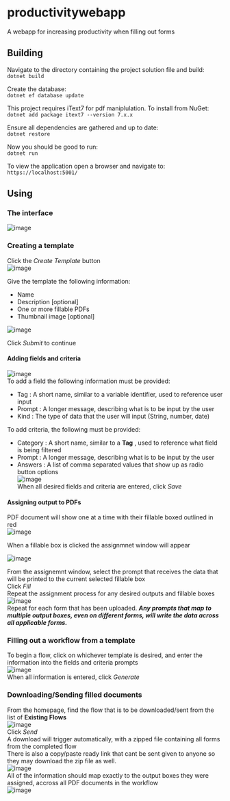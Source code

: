 # productivitywebapp
A webapp for increasing productivity when filling out forms

## Building  
Navigate to the directory containing the project solution file and build:  
`dotnet build`  
  
Create the database:  
`dotnet ef database update`  
  
This project requires iText7 for pdf maniplulation. To install from NuGet:  
`dotnet add package itext7 --version 7.x.x `  
  
Ensure all dependencies are gathered and up to date:  
`dotnet restore`  
  
Now you should be good to run:  
`dotnet run`  
  
To view the application open a browser and navigate to:  
`https://localhost:5001/`
  
## Using  
### The interface  
![image](https://user-images.githubusercontent.com/7513894/60538515-c7c5aa80-9cd8-11e9-9218-d2e2104948b5.png)  
  
  
### Creating a template  
Click the *Create Template* button  
![image](https://user-images.githubusercontent.com/7513894/60538768-386cc700-9cd9-11e9-82ca-35af12ae9687.png)  
   
Give the template the following information:  
+ Name  
+ Description  [optional]  
+ One or more fillable PDFs  
+ Thumbnail image [optional]  
    
![image](https://user-images.githubusercontent.com/7513894/60538626-f80d4900-9cd8-11e9-81fb-6c8d6925c4ea.png)  
  
    
Click *Submit* to continue  
####  Adding fields and criteria
![image](https://user-images.githubusercontent.com/7513894/60539152-060f9980-9cda-11e9-8869-6d9a45d5dc13.png)  
To add a field the following information must be provided:  
+ Tag : A short name, similar to a variable identifier, used to reference user input  
+ Prompt : A longer message, describing what is to be input by the user  
+ Kind : The type of data that the user will input (String, number, date)  
  
  
To add criteria, the following must be provided:  
+ Category :  A short name, similar to a **Tag** , used to reference what field is being filtered
+ Prompt :  A longer message, describing what is to be input by the user  
+ Answers : A list of comma separated values that show up as radio button options  
![image](https://user-images.githubusercontent.com/7513894/60539923-e5484380-9cdb-11e9-9758-ddbee49e5e2c.png)  
When all desired fields and criteria are entered, click *Save*  

#### Assigning output to PDFs  
PDF document will show one at a time with their fillable boxed outlined in red  
![image](https://user-images.githubusercontent.com/7513894/60540088-512aac00-9cdc-11e9-933a-f6a18d2f194e.png)  
  
When a fillable box is clicked the assignmnet window will appear  
  
![image](https://user-images.githubusercontent.com/7513894/60540246-bbdbe780-9cdc-11e9-9d57-d986b13a5fc0.png)  
  
From the assignemnt window, select the prompt that receives the data that will be printed to the current selected fillable box  
Click *Fill*  
Repeat the assignment process for any desired outputs and fillable boxes  
![image](https://user-images.githubusercontent.com/7513894/60540570-7d92f800-9cdd-11e9-8013-9052521acef8.png)  
Repeat for each form that has been uploaded. __*Any prompts that map to multiple output boxes, even on different forms, will write the data across all applicable forms.*__  
  
### Filling out a workflow from a template
To begin a flow, click on whichever template is desired, and enter the information into the fields and criteria prompts  
![image](https://user-images.githubusercontent.com/7513894/60540968-6a345c80-9cde-11e9-85b5-a83896ac7fc0.png)  
When all information is entered, click *Generate*  
### Downloading/Sending filled documents
From the homepage, find the flow that is to be downloaded/sent from the list of **Existing Flows**  
![image](https://user-images.githubusercontent.com/7513894/60541091-ca2b0300-9cde-11e9-90ca-5484a3174869.png)  
Click *Send*  
A download will trigger automatically, with a zipped file containing all forms from the completed flow  
There is also a copy/paste ready link that cant be sent given to anyone so they may download the zip file as well.  
![image](https://user-images.githubusercontent.com/7513894/60541406-94d2e500-9cdf-11e9-8ce0-794bf1d613c1.png)  
All of the information should map exactly to the output boxes they were assigned, accross all PDF documents in the workflow  
![image](https://user-images.githubusercontent.com/7513894/60541507-bf24a280-9cdf-11e9-9ca3-47c5675b2730.png)
